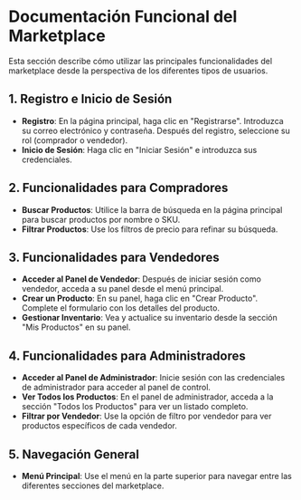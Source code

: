 # Documentación Funcional del Marketplace

Esta sección describe cómo utilizar las principales funcionalidades del marketplace desde la perspectiva de los diferentes tipos de usuarios.

## 1. Registro e Inicio de Sesión

- **Registro**: En la página principal, haga clic en "Registrarse". Introduzca su correo electrónico y contraseña. Después del registro, seleccione su rol (comprador o vendedor).
- **Inicio de Sesión**: Haga clic en "Iniciar Sesión" e introduzca sus credenciales.

## 2. Funcionalidades para Compradores

- **Buscar Productos**: Utilice la barra de búsqueda en la página principal para buscar productos por nombre o SKU.
- **Filtrar Productos**: Use los filtros de precio para refinar su búsqueda.

## 3. Funcionalidades para Vendedores

- **Acceder al Panel de Vendedor**: Después de iniciar sesión como vendedor, acceda a su panel desde el menú principal.
- **Crear un Producto**: En su panel, haga clic en "Crear Producto". Complete el formulario con los detalles del producto.
- **Gestionar Inventario**: Vea y actualice su inventario desde la sección "Mis Productos" en su panel.

## 4. Funcionalidades para Administradores

- **Acceder al Panel de Administrador**: Inicie sesión con las credenciales de administrador para acceder al panel de control.
- **Ver Todos los Productos**: En el panel de administrador, acceda a la sección "Todos los Productos" para ver un listado completo.
- **Filtrar por Vendedor**: Use la opción de filtro por vendedor para ver productos específicos de cada vendedor.

## 5. Navegación General

- **Menú Principal**: Use el menú en la parte superior para navegar entre las diferentes secciones del marketplace.
